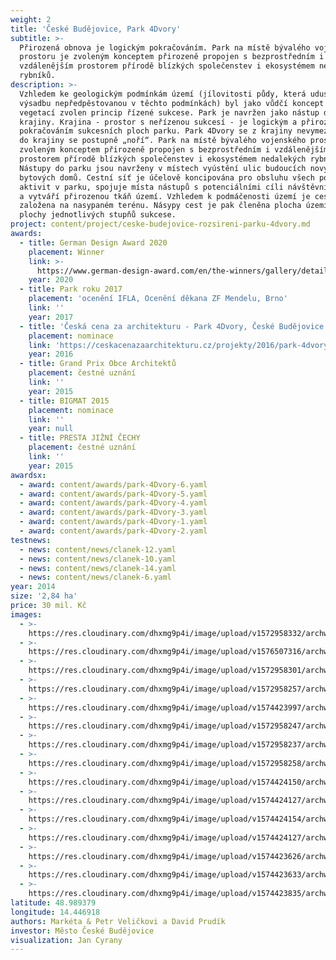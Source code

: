```yaml
---
weight: 2
title: 'České Budějovice, Park 4Dvory'
subtitle: >-
  Přirozená obnova je logickým pokračováním. Park na místě bývalého vojenského
  prostoru je zvoleným konceptem přirozeně propojen s bezprostředním i
  vzdálenějším prostorem přírodě blízkých společenstev i ekosystémem nedalekých
  rybníků.
description: >-
  Vzhledem ke geologickým podmínkám území (jílovitosti půdy, která udusí novou
  výsadbu nepředpěstovanou v těchto podmínkách) byl jako vůdčí koncept práce s
  vegetací zvolen princip řízené sukcese. Park je navržen jako nástup do
  krajiny. Krajina - prostor s neřízenou sukcesí - je logickým a přirozeným
  pokračováním sukcesních ploch parku. Park 4Dvory se z krajiny nevymezuje, ale
  do krajiny se postupně „noří“. Park na místě bývalého vojenského prostoru je
  zvoleným konceptem přirozeně propojen s bezprostředním i vzdálenějším
  prostorem přírodě blízkých společenstev i ekosystémem nedalekých rybníků.
  Nástupy do parku jsou navrženy v místech vyústění ulic budoucích nových
  bytových domů. Cestní síť je účelově koncipována pro obsluhu všech potřebných
  aktivit v parku, spojuje místa nástupů s potenciálními cíli návštěvníků parku
  a vytváří přirozenou tkáň území. Vzhledem k podmáčenosti území je cestní síť
  založena na nasypaném terénu. Násypy cest je pak členěna plocha území na dílčí
  plochy jednotlivých stupňů sukcese.
project: content/project/ceske-budejovice-rozsireni-parku-4dvory.md
awards:
  - title: German Design Award 2020
    placement: Winner
    link: >-
      https://www.german-design-award.com/en/the-winners/gallery/detail/27983-4courts-park.html
    year: 2020
  - title: Park roku 2017
    placement: 'ocenění IFLA, Ocenění děkana ZF Mendelu, Brno'
    link: ''
    year: 2017
  - title: 'Česká cena za architekturu - Park 4Dvory, České Budějovice'
    placement: nominace
    link: 'https://ceskacenazaarchitekturu.cz/projekty/2016/park-4dvory/'
    year: 2016
  - title: Grand Prix Obce Architektů
    placement: čestné uznání
    link: ''
    year: 2015
  - title: BIGMAT 2015
    placement: nominace
    link: ''
    year: null
  - title: PRESTA JIŽNÍ ČECHY
    placement: čestné uznání
    link: ''
    year: 2015
awardsx:
  - award: content/awards/park-4Dvory-6.yaml
  - award: content/awards/park-4Dvory-5.yaml
  - award: content/awards/park-4Dvory-4.yaml
  - award: content/awards/park-4Dvory-3.yaml
  - award: content/awards/park-4Dvory-1.yaml
  - award: content/awards/park-4Dvory-2.yaml
testnews:
  - news: content/news/clanek-12.yaml
  - news: content/news/clanek-10.yaml
  - news: content/news/clanek-14.yaml
  - news: content/news/clanek-6.yaml
year: 2014
size: '2,84 ha'
price: 30 mil. Kč
images:
  - >-
    https://res.cloudinary.com/dhxmg9p4i/image/upload/v1572958332/archweb/03_VEL_C_PARK_4DVORY_FOTA__IMG_7005_qpmoyk.jpg
  - >-
    https://res.cloudinary.com/dhxmg9p4i/image/upload/v1576507316/archweb/4dvory_bkuhsu.jpg
  - >-
    https://res.cloudinary.com/dhxmg9p4i/image/upload/v1572958301/archweb/03_VEL_C_PARK_4DVORY_FOTA__6825_hvdjgr.jpg
  - >-
    https://res.cloudinary.com/dhxmg9p4i/image/upload/v1572958257/archweb/03_VEL_C_PARK_4DVORY_FOTA__IMG_6847_vzi9u7.jpg
  - >-
    https://res.cloudinary.com/dhxmg9p4i/image/upload/v1574423997/archweb/cafeinterior_j6vu7h.jpg
  - >-
    https://res.cloudinary.com/dhxmg9p4i/image/upload/v1572958247/archweb/03_VEL_C_PARK_4DVORY_FOTA__6842_fadpee.jpg
  - >-
    https://res.cloudinary.com/dhxmg9p4i/image/upload/v1572958237/archweb/03_VEL_C_PARK_4DVORY_FOTA__IMG_7449_eltlxh.jpg
  - >-
    https://res.cloudinary.com/dhxmg9p4i/image/upload/v1572958258/archweb/03_VEL_C_PARK_4DVORY_FOTA__IMG_6511_zixche.jpg
  - >-
    https://res.cloudinary.com/dhxmg9p4i/image/upload/v1574424150/archweb/pond_by_cafe_2014_tfdhra.jpg
  - >-
    https://res.cloudinary.com/dhxmg9p4i/image/upload/v1574424127/archweb/Cafe_4Court_authors_David_Prud%C3%ADk_a_Mark%C3%A9ta_a_Petr_Veli%C4%8Dkovi_kfzbrk.jpg
  - >-
    https://res.cloudinary.com/dhxmg9p4i/image/upload/v1574424154/archweb/pond_by_entrance_2014_evqoyt.jpg
  - >-
    https://res.cloudinary.com/dhxmg9p4i/image/upload/v1574424127/archweb/pond_by_entrance_2018_ku1jdh.jpg
  - >-
    https://res.cloudinary.com/dhxmg9p4i/image/upload/v1574423626/archweb/p%C5%AFdorys_anj_zn5ful.jpg
  - >-
    https://res.cloudinary.com/dhxmg9p4i/image/upload/v1574423633/archweb/vizu2012_hnqlqu.jpg
  - >-
    https://res.cloudinary.com/dhxmg9p4i/image/upload/v1574423835/archweb/4._2018_z7qncp.jpg
latitude: 48.989379
longitude: 14.446918
authors: Markéta & Petr Veličkovi a David Prudík
investor: Město České Budějovice
visualization: Jan Cyrany
---
```


